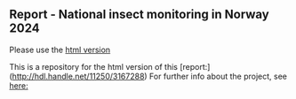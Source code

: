 ## Report - National insect monitoring in Norway 2024

Please use the [html version](https://jenast.github.io/NorIns_report_2024/)


This is a repository for the html version of this [report:] (http://hdl.handle.net/11250/3167288)
For further info about the project, see [here:](https://www.nina.no/Naturmangfold/Insekter/Insektovervaking)

